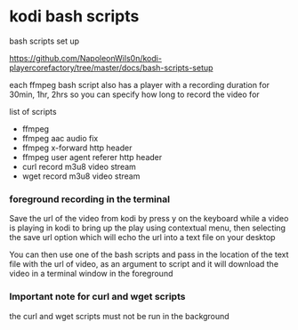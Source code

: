 # kodi bash scripts 

bash scripts set up

https://github.com/NapoleonWils0n/kodi-playercorefactory/tree/master/docs/bash-scripts-setup

each ffmpeg bash script also has a player with a recording duration for 30min, 1hr, 2hrs 
so you can specify how long to record the video for 

list of scripts

* ffmpeg   
* ffmpeg aac audio fix  
* ffmpeg x-forward http header  
* ffmpeg user agent referer http header  
* curl record m3u8 video stream  
* wget record m3u8 video stream  

### foreground recording in the terminal

Save the url of the video from kodi by press y on the keyboard while a video is playing in kodi to bring up the play using contextual menu, then selecting the save url option which will echo the url into a text file on your desktop

You can then use one of the bash scripts and pass in the location of the text file with the url of video,
as an argument to script and it will download the video in a terminal window in the foreground

### Important note for curl and wget scripts

the curl and wget scripts must not be run in the background